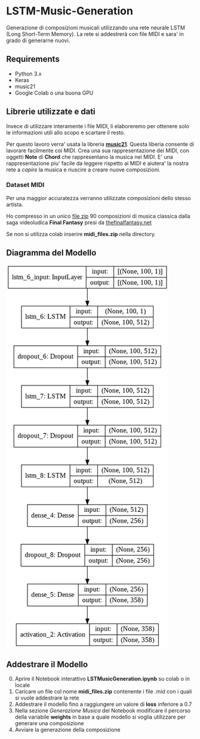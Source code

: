 # LSTM-Music-Generation
Generazione di composizioni musicali utilizzando una rete neurale LSTM (Long Short-Term Memory). La rete si addestrerà con file MIDI e sara' in grado di generarne nuovi.

## Requirements
- Python 3.x
- Keras
- music21
- Google Colab o una buona GPU

## Librerie utilizzate e dati
Invece di utilizzare interamente i file MIDI, li elaboreremo per ottenere solo le informazioni utili allo scopo e scartare il resto. 

Per questo lavoro verra' usata la libreria [**music21**](http://web.mit.edu/music21/). Questa liberia consente di lavorare facilmente coi MIDI. 
Crea una sua rappresentazione dei MIDI, con oggetti **Note** di **Chord** che rappresentano la musica nei MIDI. E' una rappresentazione piu' facile da leggere rispetto ai MIDI e aiutera' la nostra rete a *capire* la musica e riuscire a creare nuove composizioni.

### Dataset MIDI
Per una maggior accuratezza verranno utilizzate composizioni dello stesso artista. 

Ho compresso in un unico  [file zip](https://github.com/kinycx/LSTM-Music-Generation/blob/main/midi_files.zip) 90 composizioni di musica classica dalla saga videoludica **Final Fantasy** presi da [thefinalfantasy.net](https://thefinalfantasy.net/site/midi-collection.html)

 
Se non si utilizza colab inserire **midi_files.zip** nella directory.

## Diagramma del Modello

![model](https://github.com/kinycx/LSTM-Music-Generation/blob/main/model.png)

## Addestrare il Modello
0. Aprire il Notebook interattivo **LSTMusicGeneration.ipynb** su colab o in locale
1. Caricare un file col nome **midi_files.zip** contenente i file .mid con i quali si vuole addestrare la rete
2. Addestrare il modello fino a raggiungere un valore di **loss** inferiore a 0.7
3. Nella sezione *Generazione Musica* del Notebook modificare il percorso della variabile **weights** in base a quale modello si voglia utilizzare per generare una composizione
4. Avviare la generazione della composizione
